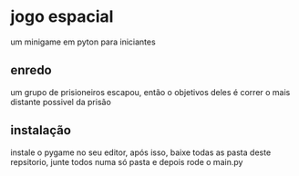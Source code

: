# jogo espacial 
um minigame em pyton para iniciantes

## enredo
um grupo de prisioneiros escapou, então o objetivos deles é correr o mais distante possivel da prisão

## instalação 
instale o pygame no seu editor, após isso, baixe todas as pasta deste repsitorio, junte todos numa só pasta e depois rode o main.py
